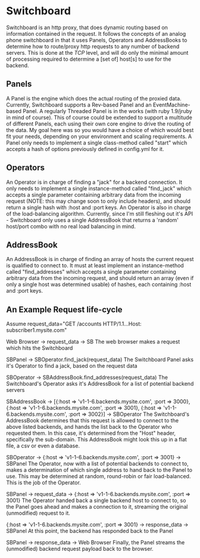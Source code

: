 Switchboard
===========
Switchboard is an http proxy, that does dynamic routing based on information contained in the request.
It follows the concepts of an analog phone switchboard in that it uses Panels, Operators and AddressBooks to determine
how to route/proxy http requests to any number of backend servers.
This is done at the _TCP_ level, and will do only the minimal amount of processing required to determine a [set of] host[s]
to use for the backend.

Panels
------
A Panel is the engine which does the actual routing of the proxied data. Currently, Switchboard supports a Rev-based Panel
and an EventMachine-based Panel. A regularly Threaded Panel is in the works (with ruby 1.9/jruby in mind of course).
This of course could be extended to support a multitude of different Panels, each using their own core engine to drive
the routing of the data. My goal here was so you would have a choice of which would best fit your needs, depending on your
environment and scaling requirements.
A Panel only needs to implement a single class-method called "start" which accepts a hash of options previously defined
in config.yml for it.

Operators
---------
An Operator is in charge of finding a "jack" for a backend connection. It only needs to implement a single instance-method
called "find_jack" which accepts a single parameter containing arbitrary data from the incoming request (NOTE: this may change soon to only include headers),
and should return a single hash with :host and :port keys.
An Operator is also in charge of the load-balancing algorithm. Currently, since I'm still fleshing out it's API - 
Switchboard only uses a single AddressBook that returns a 'random' host/port combo with no real load balancing in mind.

AddressBook
-----------
An AddressBook is in charge of finding an array of hosts the current request is qualified to connect to. It must at least
implement an instance-method called "find_addresses" which accepts a single parameter containing arbitrary data from the incoming request,
and should return an array (even if only a single host was determined usable) of hashes, each containing :host and :port keys.


An Example Request life-cycle
-----------------------------
Assume request_data="GET /accounts HTTP/1.1...Host: subscriber1.mysite.com"

Web Browser -> request_data -> SB
The web browser makes a request which hits the Switchboard

SBPanel -> SBOperator.find_jack(request_data)
The Switchboard Panel asks it's Operator to find a jack, based on the request data

SBOperator -> SBAddressBook.find_addresses(request_data)
The Switchboard's Operator asks it's AddressBook for a list of potential backend servers

SBAddressBook -> [{:host => 'v1-1-6.backends.mysite.com', :port => 3000},
                {:host => 'v1-1-6.backends.mysite.com', :port => 3001},
                {:host => 'v1-1-6.backends.mysite.com', :port => 3002}] -> SBOperator
The Switchboard's AddressBook determines that this request is allowed to connect to the above listed backends, and hands
the list back to the Operator who requested them.
In this case, it's determined from the "Host" header, specifically the sub-domain. This AddressBook might look this up
in a flat file, a csv or even a database.
                
SBOperator -> {:host => 'v1-1-6.backends.mysite.com', :port => 3001} -> SBPanel
The Operator, now with a list of potential backends to connect to, makes a determination of which single address to hand
back to the Panel to use. This may be determined at random, round-robin or fair load-balanced. This is the job of the Operator.

SBPanel -> request_data -> {:host => 'v1-1-6.backends.mysite.com', :port => 3001}
The Operator handed back a single backend host to connect to, so the Panel goes ahead and makes a connection to it, streaming
the original (unmodified) request to it.

{:host => 'v1-1-6.backends.mysite.com', :port => 3001} -> response_data -> SBPanel
At this point, the backend has responded back to the Panel

SBPanel -> response_data -> Web Browser
Finally, the Panel streams the (unmodified) backend request payload back to the browser.